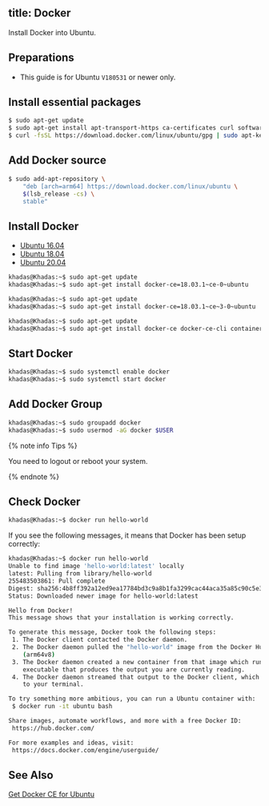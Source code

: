 title: Docker
---

Install Docker into Ubuntu.

## Preparations

* This guide is for Ubuntu `V180531` or newer only.

## Install essential packages

```bash
$ sudo apt-get update
$ sudo apt-get install apt-transport-https ca-certificates curl software-properties-common
$ curl -fsSL https://download.docker.com/linux/ubuntu/gpg | sudo apt-key add -
```

## Add Docker source

```bash
$ sudo add-apt-repository \
	"deb [arch=arm64] https://download.docker.com/linux/ubuntu \
	$(lsb_release -cs) \
	stable"
```

## Install Docker

<ul class="nav nav-tabs" id="myTab" role="tablist">
  <li class="nav-item" role="presentation">
    <a class="nav-link active" id="16-tab" data-toggle="tab" href="#16" role="tab" aria-controls="16" aria-selected="true">Ubuntu 16.04</a>
  </li>
  <li class="nav-item" role="presentation">
    <a class="nav-link" id="18-tab" data-toggle="tab" href="#18" role="tab" aria-controls="18" aria-selected="false">Ubuntu 18.04</a>
  </li>
  <li class="nav-item" role="presentation">
    <a class="nav-link" id="20-tab" data-toggle="tab" href="#20" role="tab" aria-controls="20" aria-selected="false">Ubuntu 20.04</a>
  </li>
</ul>
<div class="tab-content" id="myTabContent">
<div class="tab-pane fade show active" id="16" role="tabpanel" aria-labelledby="16-tab">

```bash
khadas@Khadas:~$ sudo apt-get update
khadas@Khadas:~$ sudo apt-get install docker-ce=18.03.1~ce-0~ubuntu
```

</div>
<div class="tab-pane fade show" id="18" role="tabpanel" aria-labelledby="18-tab">

```bash
khadas@Khadas:~$ sudo apt-get update
khadas@Khadas:~$ sudo apt-get install docker-ce=18.03.1~ce~3-0~ubuntu
```

</div>
<div class="tab-pane fade show" id="20" role="tabpanel" aria-labelledby="20-tab">

```bash
khadas@Khadas:~$ sudo apt-get update
khadas@Khadas:~$ sudo apt-get install docker-ce docker-ce-cli containerd.io
```

</div>
</div>

## Start Docker

```bash
khadas@Khadas:~$ sudo systemctl enable docker
khadas@Khadas:~$ sudo systemctl start docker
```

## Add Docker Group

```bash
khadas@Khadas:~$ sudo groupadd docker
khadas@Khadas:~$ sudo usermod -aG docker $USER
```

{% note info Tips %}

You need to logout or reboot your system.

{% endnote %}

## Check Docker

```bash
khadas@Khadas:~$ docker run hello-world
```

If you see the following messages, it means that Docker has been setup correctly:

```bash
khadas@Khadas:~$ docker run hello-world
Unable to find image 'hello-world:latest' locally
latest: Pulling from library/hello-world
255483503861: Pull complete 
Digest: sha256:4b8ff392a12ed9ea17784bd3c9a8b1fa3299cac44aca35a85c90c5e3c7afacdc
Status: Downloaded newer image for hello-world:latest

Hello from Docker!
This message shows that your installation is working correctly.

To generate this message, Docker took the following steps:
 1. The Docker client contacted the Docker daemon.
 2. The Docker daemon pulled the "hello-world" image from the Docker Hub.
    (arm64v8)
 3. The Docker daemon created a new container from that image which runs the
    executable that produces the output you are currently reading.
 4. The Docker daemon streamed that output to the Docker client, which sent it
    to your terminal.

To try something more ambitious, you can run a Ubuntu container with:
 $ docker run -it ubuntu bash

Share images, automate workflows, and more with a free Docker ID:
 https://hub.docker.com/

For more examples and ideas, visit:
 https://docs.docker.com/engine/userguide/
```

## See Also
[Get Docker CE for Ubuntu](https://docs.docker.com/install/linux/docker-ce/ubuntu/)
